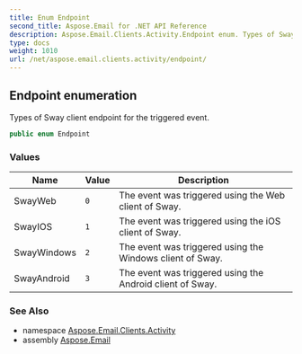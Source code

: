 ```yaml
---
title: Enum Endpoint
second_title: Aspose.Email for .NET API Reference
description: Aspose.Email.Clients.Activity.Endpoint enum. Types of Sway client endpoint for the triggered event
type: docs
weight: 1010
url: /net/aspose.email.clients.activity/endpoint/
---
```

## Endpoint enumeration

Types of Sway client endpoint for the triggered event.

```csharp
public enum Endpoint
```

### Values

| Name | Value | Description |
| --- | --- | --- |
| SwayWeb | `0` | The event was triggered using the Web client of Sway. |
| SwayIOS | `1` | The event was triggered using the iOS client of Sway. |
| SwayWindows | `2` | The event was triggered using the Windows client of Sway. |
| SwayAndroid | `3` | The event was triggered using the Android client of Sway. |

### See Also

* namespace [Aspose.Email.Clients.Activity](../../aspose.email.clients.activity/)
* assembly [Aspose.Email](../../)


